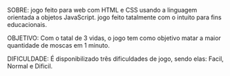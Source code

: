 SOBRE:
jogo feito para web com HTML e CSS usando a linguagem orientada a objetos JavaScript. jogo feito tatalmente com o intuito para fins educacionais.

OBJETIVO:
Com o tatal de 3 vidas, o jogo tem como objetivo matar a maior quantidade de moscas em 1 minuto.

DIFICULDADE:
É disponibilizado três dificuldades de jogo, sendo elas: Facil, Normal e Dificil.
